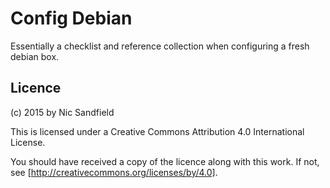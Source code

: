 # Config Debian

Essentially a checklist and reference collection when configuring a fresh
debian box.

## Licence

(c) 2015 by Nic Sandfield

This is licensed under a Creative Commons Attribution 4.0 International
License.

You should have received a copy of the licence along with this work.  If not,
see [http://creativecommons.org/licenses/by/4.0].
